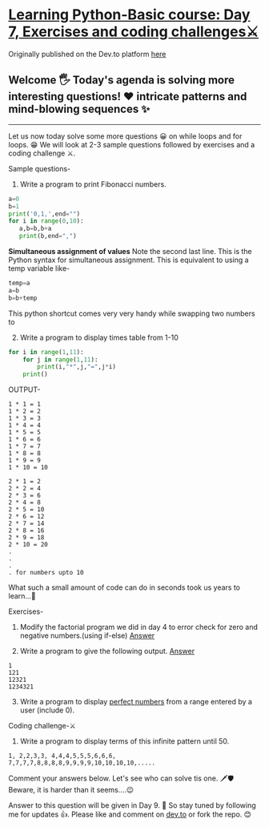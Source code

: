 # [Learning Python-Basic course: Day 7, Exercises and coding challenges⚔️](https://dev.to/aatmaj/learning-python-basic-course-day-7-exercises-and-coding-challenges-2l2b)

Originally published on the Dev.to platform [here](https://dev.to/aatmaj/learning-python-basic-course-day-7-exercises-and-coding-challenges-2l2b)

Welcome 🖐️ Today's agenda is solving more interesting questions! ❤️ intricate patterns and mind-blowing sequences ✨
---
____
Let us now today solve some more questions 😀 on while loops and for loops. 😁 We will look at 2-3 sample questions followed by exercises and a coding challenge ⚔️.

Sample questions-

1) Write a program to print Fibonacci numbers.
```python
a=0
b=1
print('0,1,',end="")
for i in range(0,10):
   a,b=b,b+a
   print(b,end=",")
```
**Simultaneous assignment of values**
Note the second last line. This is the Python syntax for simultaneous assignment. This is equivalent to using a temp variable like-
```python
temp=a
a=b
b=b+temp
```
This python shortcut comes very very handy while swapping two numbers to

2) Write a program to display times table from 1-10
```python
for i in range(1,11):
    for j in range(1,11):
        print(i,"*",j,"=",j*i)
    print()
```

OUTPUT-
```
1 * 1 = 1
1 * 2 = 2
1 * 3 = 3
1 * 4 = 4
1 * 5 = 5
1 * 6 = 6
1 * 7 = 7
1 * 8 = 8
1 * 9 = 9
1 * 10 = 10

2 * 1 = 2
2 * 2 = 4
2 * 3 = 6
2 * 4 = 8
2 * 5 = 10
2 * 6 = 12
2 * 7 = 14
2 * 8 = 16
2 * 9 = 18
2 * 10 = 20
.
.
.
. for numbers upto 10
```
What such a small amount of code can do in seconds took us years to learn...🤩

Exercises-

1) Modify the factorial program we did in day 4 to error check for zero and negative numbers.(using if-else) [Answer](https://github.com/Aatmaj-Zephyr/Learning-Python/blob/15c67abac0cfe0a98dca8aca04feff544f2cc379/Basic/Day%207/Exercise%20solutions/Exercise%201.py)

2) Write a program to give the following output. [Answer](https://github.com/Aatmaj-Zephyr/Learning-Python/blob/15c67abac0cfe0a98dca8aca04feff544f2cc379/Basic/Day%207/Exercise%20solutions/Exercise%202.py)
```
1
121
12321
1234321
```

3) Write a program to display [perfect numbers](https://www.britannica.com/science/perfect-number#:~:text=Perfect%20number%2C%20a%20positive%20integer,28%2C%20496%2C%20and%208%2C128.) from a range entered by a user (include 0).



Coding challenge-⚔️

1) Write a program to display terms of this infinite pattern until 50.
```
1, 2,2,3,3, 4,4,4,5,5,5,6,6,6, 7,7,7,7,8,8,8,8,9,9,9,9,10,10,10,10,.....
```

Comment your answers below. Let's see who can solve tis one. 🗡️🛡️ Beware, it is harder than it seems....😉

Answer to this question will be given in Day 9. 🤞 So stay tuned by following me for updates 👍. Please like and comment on [dev.to](https://dev.to/aatmaj/learning-python-basic-course-day-7-exercises-and-coding-challenges-2l2b) or fork the repo. 😊

 
